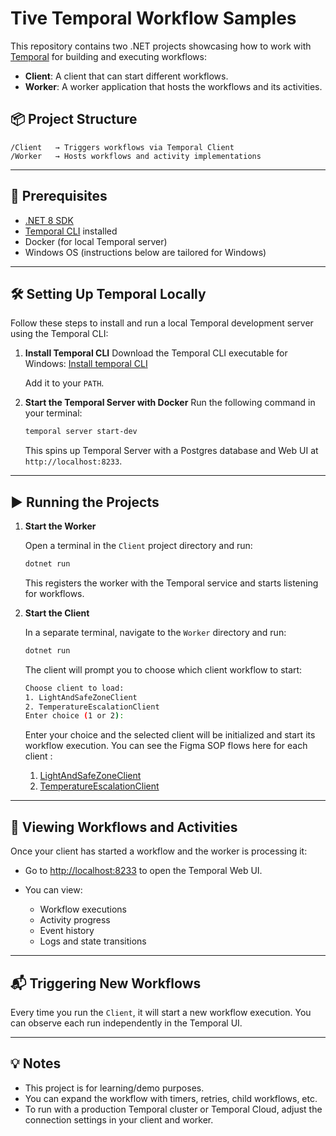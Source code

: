 # Tive Temporal Workflow Samples

This repository contains two .NET projects showcasing how to work with [Temporal](https://temporal.io/) for building and executing workflows:

* **Client**: A client that can start different workflows.
* **Worker**: A worker application that hosts the workflows and its activities.

## 📦 Project Structure

```
/Client   → Triggers workflows via Temporal Client
/Worker   → Hosts workflows and activity implementations
```

---

## 🚀 Prerequisites

* [.NET 8 SDK](https://dotnet.microsoft.com/en-us/download)
* [Temporal CLI](https://docs.temporal.io/cli/tctl) installed
* Docker (for local Temporal server)
* Windows OS (instructions below are tailored for Windows)

---

## 🛠️ Setting Up Temporal Locally

Follow these steps to install and run a local Temporal development server using the Temporal CLI:

1. **Install Temporal CLI**
   Download the Temporal CLI executable for Windows:
   [Install temporal CLI]([https://github.com/temporalio/cli/releases](https://temporal.io/setup/install-temporal-cli))

   Add it to your `PATH`.

2. **Start the Temporal Server with Docker**
   Run the following command in your terminal:

   ```bash
   temporal server start-dev
   ```

   This spins up Temporal Server with a Postgres database and Web UI at `http://localhost:8233`.

---

## ▶️ Running the Projects

1. **Start the Worker**

   Open a terminal in the `Client` project directory and run:

   ```bash
   dotnet run
   ```

   This registers the worker with the Temporal service and starts listening for workflows.

2. **Start the Client**

   In a separate terminal, navigate to the `Worker` directory and run:

   ```bash
   dotnet run
   ```

   The client will prompt you to choose which client workflow to start:

   ```bash
   Choose client to load:
   1. LightAndSafeZoneClient
   2. TemperatureEscalationClient
   Enter choice (1 or 2):
      ```
   Enter your choice and the selected client will be initialized and start its workflow execution.
   You can see the Figma SOP flows here for each client :
   
   1. [LightAndSafeZoneClient](https://www.figma.com/board/aqefrxJU5ce5Z0T64KEOOs/Sample-Workflow?node-id=110-190&p=f&t=KyJNkdyHDm300edM-0)
   2. [TemperatureEscalationClient](https://www.figma.com/board/aqefrxJU5ce5Z0T64KEOOs/Sample-Workflow?node-id=60-397&t=KyJNkdyHDm300edM-0)



---

## 👀 Viewing Workflows and Activities

Once your client has started a workflow and the worker is processing it:

* Go to [http://localhost:8233](http://localhost:8233) to open the Temporal Web UI.
* You can view:

  * Workflow executions
  * Activity progress
  * Event history
  * Logs and state transitions

---

## 📬 Triggering New Workflows

Every time you run the `Client`, it will start a new workflow execution. You can observe each run independently in the Temporal UI.

---

## 💡 Notes

* This project is for learning/demo purposes.
* You can expand the workflow with timers, retries, child workflows, etc.
* To run with a production Temporal cluster or Temporal Cloud, adjust the connection settings in your client and worker.
